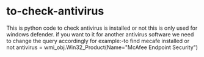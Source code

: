 # to-check-antivirus
This is python code to check antivirus is installed or not
this is only used for windows defender. 
if you want to it for another antivirus software we need to change the query accordingly
for example:-to find mecafe installed or not
antivirus = wmi_obj.Win32_Product(Name="McAfee Endpoint Security")
